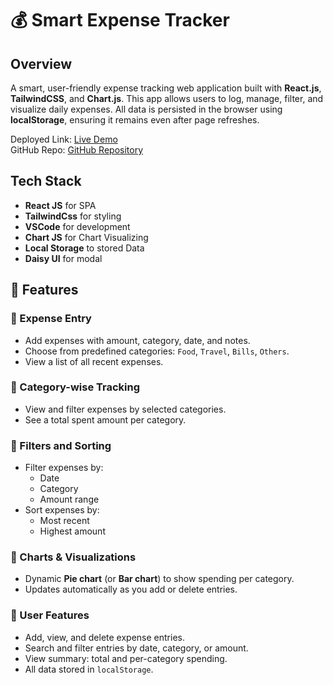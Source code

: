 # 💰 Smart Expense Tracker

## Overview
A smart, user-friendly expense tracking web application built with **React.js**, **TailwindCSS**, and **Chart.js**. This app allows users to log, manage, filter, and visualize daily expenses. All data is persisted in the browser using **localStorage**, ensuring it remains even after page refreshes.

Deployed Link: [Live Demo](https://expensetrackersmart.netlify.app/)  
GitHub Repo: [GitHub Repository](https://github.com/risudev/Smart-Expense-Tracker-.git)

## Tech Stack

- **React JS** for SPA
- **TailwindCss** for styling
- **VSCode** for development
- **Chart JS** for Chart Visualizing
- **Local Storage** to stored Data
- **Daisy UI** for modal

## 📌 Features

### 🔹 Expense Entry
- Add expenses with amount, category, date, and notes.
- Choose from predefined categories: `Food`, `Travel`, `Bills`, `Others`.
- View a list of all recent expenses.

### 🔹 Category-wise Tracking
- View and filter expenses by selected categories.
- See a total spent amount per category.

### 🔹 Filters and Sorting
- Filter expenses by:
  - Date
  - Category
  - Amount range
- Sort expenses by:
  - Most recent
  - Highest amount

### 🔹 Charts & Visualizations
- Dynamic **Pie chart** (or **Bar chart**) to show spending per category.
- Updates automatically as you add or delete entries.

### 🔹 User Features
- Add, view, and delete expense entries.
- Search and filter entries by date, category, or amount.
- View summary: total and per-category spending.
- All data stored in `localStorage`.
